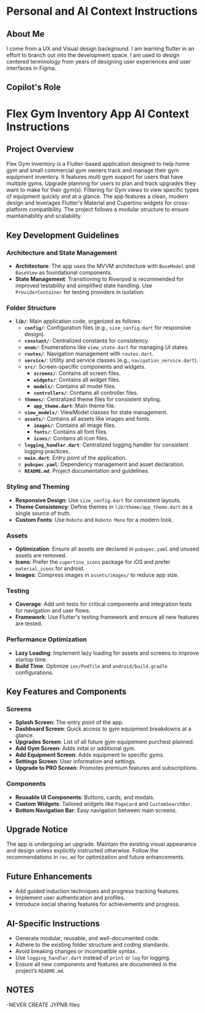 # Personal and AI Context Instructions

## About Me
I come from a UX and Visual design background. I am learning flutter in an effort to branch out into the development space. I am used to design centered terminology from years of designing user experiences and user interfaces in Figma.

## Copilot's Role


# Flex Gym Inventory App AI Context Instructions

## Project Overview
Flex Gym Inventory is a Flutter-based application designed to help home gym  and small commercial gym owners track and manage their gym equipment inventory. It features multi gym support for users that have multiple gyms. Upgrade planning for users to plan and track upgrades they want to make for their gym(s). Filtering for Gym views to view specific types of equipment quickly and at a glance. The app features a clean, modern design and leverages Flutter's Material and Cupertino widgets for cross-platform compatibility. The project follows a modular structure to ensure maintainability and scalability.

## Key Development Guidelines

### Architecture and State Management
- **Architecture**: The app uses the MVVM architecture with `BaseModel` and `BaseView` as foundational components.
- **State Management**: Transitioning to Riverpod is recommended for improved testability and simplified state handling. Use `ProviderContainer` for testing providers in isolation.

### Folder Structure
- **`lib/`**: Main application code, organized as follows:
  - **`config/`**: Configuration files (e.g., `size_config.dart` for responsive design).
  - **`constant/`**: Centralized constants for consistency.
  - **`enum/`**: Enumerations like `view_state.dart` for managing UI states.
  - **`routes/`**: Navigation management with `routes.dart`.
  - **`service/`**: Utility and service classes (e.g., `navigation_service.dart`).
  - **`src/`**: Screen-specific components and widgets.
    - **`screens/`**: Contains all screen files.
    - **`widgets/`**: Contains all widget files.
    - **`models/`**: Contains all model files.
    - **`controllers/`**: Contains all controller files.
  - **`themes/`**: Centralized theme files for consistent styling.
    - **`app_theme.dart`**: Main theme file.
  - **`view_models/`**: ViewModel classes for state management.
  - **`assets/`**: Contains all assets like images and fonts.
    - **`images/`**: Contains all image files.
    - **`fonts/`**: Contains all font files.
    - **`icons/`**: Contains all icon files.
  - **`logging_handler.dart`**: Centralized logging handler for consistent logging practices.
  - **`main.dart`**: Entry point of the application.
  - **`pubspec.yaml`**: Dependency management and asset declaration.
  - **`README.md`**: Project documentation and guidelines.

### Styling and Theming
- **Responsive Design**: Use `size_config.dart` for consistent layouts.
- **Theme Consistency**: Define themes in `lib/theme/app_theme.dart` as a single source of truth.
- **Custom Fonts**: Use `Roboto` and `Roboto Mono` for a modern look.

### Assets
- **Optimization**: Ensure all assets are declared in `pubspec.yaml` and unused assets are removed.
- **Icons**: Prefer the `cupertino_icons` package for iOS and prefer `material_icons` for android.
- **Images**: Compress images in `assets/images/` to reduce app size.

### Testing
- **Coverage**: Add unit tests for critical components and integration tests for navigation and user flows.
- **Framework**: Use Flutter's testing framework and ensure all new features are tested.

### Performance Optimization
- **Lazy Loading**: Implement lazy loading for assets and screens to improve startup time.
- **Build Time**: Optimize `ios/Podfile` and `android/build.gradle` configurations.

## Key Features and Components

### Screens
- **Splash Screen**: The entry point of the app.
- **Dashboard Screen**: Quick access to gym equipment breakdowns at a glance.
- **Upgrades Screen**: List of all future gym equipement purchest planned.
- **Add Gym Screen**: Adds inital or additional gym.
- **Add Equipment Screen**: Adds equipment to specific gyms.
- **Settings Screen**: User information and settings.
- **Upgrade to PRO Screen**: Promotes premium features and subscriptions.

### Components
- **Reusable UI Components**: Buttons, cards, and modals.
- **Custom Widgets**: Tailored widgets like `PageCard` and `CustomSearchBar`.
- **Bottom Navigation Bar**: Easy navigation between main screens.

## Upgrade Notice
The app is undergoing an upgrade. Maintain the existing visual appearance and design unless explicitly instructed otherwise. Follow the recommendations in `rec.md` for optimization and future enhancements.

## Future Enhancements
- Add guided induction techniques and progress tracking features.
- Implement user authentication and profiles.
- Introduce social sharing features for achievements and progress.

## AI-Specific Instructions
- Generate modular, reusable, and well-documented code.
- Adhere to the existing folder structure and coding standards.
- Avoid breaking changes or incompatible syntax.
- Use `logging_handler.dart` instead of `print` or `log` for logging.
- Ensure all new components and features are documented in the project’s `README.md`.

## NOTES
-NEVER CREATE JYPNB files